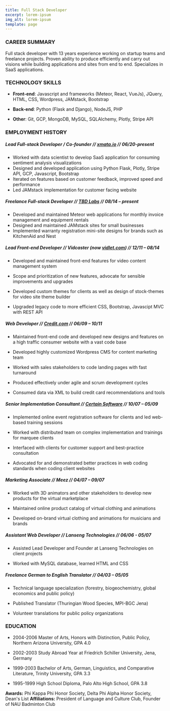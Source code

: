 ```yaml
---
title: Full Stack Developer
excerpt: lorem-ipsum
img_alt: lorem-ipsum
template: page
---
```

### CAREER SUMMARY

Full stack developer with 13 years experience working on startup teams and freelance projects.  Proven ability to produce efficiently and carry out visions while building applications and sites from end to end.  Specializes in SaaS applications.

### TECHNOLOGY SKILLS

*   **Front-end**: Javascript and frameworks (Meteor, React, VueJs), JQuery, HTML, CSS, Wordpress, JAMstack, Bootstrap

*   **Back-end**: Python (Flask and Django), NodeJS, PHP

*   **Other**: Git, GCP, MongoDB, MySQL, SQLAlchemy, Plotly, Stripe API

### EMPLOYMENT HISTORY

##### Lead Full-stack Developer / Co-founder // [xmata.io](https://xmata.io) // *06/20-present*

*   Worked with data scientist to develop SaaS application for consuming sentiment analysis visualizations
*   Designed and developed application using Python Flask, Plotly, Stripe API, GCP, Javascript, Bootstrap
*   Iterated on features based on customer feedback, improved speed and performance
*   Led JAMstack implementation for customer facing website

##### Freelance Full-stack Developer // [TBD Labs](https://tbdlabs.net/) // *08/14 – present*

*   Developed and maintained Meteor web applications for monthly invoice management and equipment rentals
*   Designed and maintained JAMstack sites for small businesses
*   Implemented  warranty registration mini-site designs for brands such as KitchenAid and Nest

##### Lead Front-end Developer // Vidcaster (now [vidlet.com](http://vidlet.com)) // *12/11 – 08/14*

*   Developed and maintained front-end features for video content management system

*   Scope and prioritization of new features, advocate for sensible improvements and upgrades

*   Developed custom themes for clients as well as design of stock-themes for video site theme builder

*   Upgraded legacy code to more efficient CSS, Bootstrap, Javascipt MVC with REST API

##### Web Developer // [Credit.com](http://www.credit.com) // *06/09 – 10/11*

*   Maintained front-end code and developed new designs and features on a high traffic consumer website with a vast code base

*   Developed highly customized Wordpress CMS for content marketing team

*   Worked with sales stakeholders to code landing pages with fast turnaround

*   Produced effectively under agile and scrum development cycles

*   Consumed data via XML to build credit card recommendations and tools

##### Senior Implementation Consultant // [Certain Software](http://certainsoftware.com) // 10/07 – 05/09

*   Implemented online event registration software for clients and led web-based training sessions

*   Worked with distributed team on complex implementation and trainings for marquee clients

*   Interfaced with clients for customer support and best-practice consultation

*   Advocated for and demonstrated better practices in web coding standards when coding client websites

##### Marketing Associate // Meez // 04/07 – 09/07

*   Worked with 3D animators and other stakeholders to develop new products for the virtual marketplace

*   Maintained online product catalog of virtual clothing and animations

*   Developed on-brand virtual clothing and animations for musicians and brands

##### Assistant Web Developer // Lanseng Technologies // 06/06 - 05/07

*   Assisted Lead Developer and Founder at Lanseng Technologies on client projects

*   Worked with MySQL database, learned HTML and CSS

##### Freelance German to English Translator // 04/03 – 05/05

*   Technical language specialization (forestry, biogeochemistry, global economics and public policy)

*   Published Translator (Thuringian Wood Species, MPI-BGC Jena)

*   Volunteer translations for public policy organizations

### EDUCATION

*   2004-2006 Master of Arts, Honors with Distinction, Public Policy, Northern Arizona University, GPA 4.0

*   2002-2003 Study Abroad Year at Friedrich Schiller University, Jena, Germany

*   1999-2003 Bachelor of Arts, German, Linguistics, and Comparative Literature, Trinity University, GPA 3.3

*   1995-1999 High School Diploma, Palo Alto High School, GPA 3.8

**Awards:** Phi Kappa Phi Honor Society, Delta Phi Alpha Honor Society, Dean's List
**Affiliations:** President of Language and Culture Club, Founder of NAU Badminton Club
